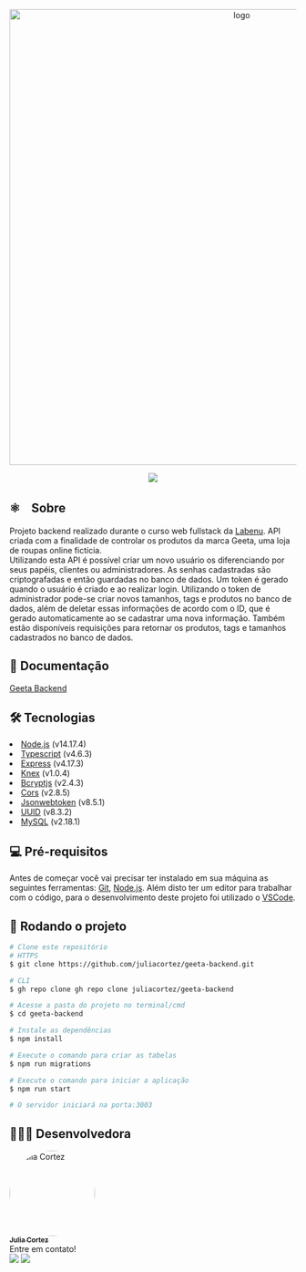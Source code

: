 <p align="center">
<img src="https://i.ibb.co/h2vNyP2/Novo-Projeto-30.png" width="800px" alt="logo">
  </p>
  
  <p align="center">
  <a href="https://github.com/juliacortez/geeta-backend/blob/main/LICENSE" target="_blank"><img src="https://img.shields.io/github/license/juliacortez/movies-app?color=blue&style=for-the-badge"></a>
 </p>
 
 <h2>⚛️ﾠSobre</h2>
Projeto backend realizado durante o curso web fullstack da <a href="https://www.labenu.com.br/">Labenu</a>. API criada com a finalidade de controlar os produtos da marca Geeta, uma loja de roupas online fictícia.<br />
Utilizando esta API é possível criar um novo usuário os diferenciando por seus papéis, clientes ou administradores. As senhas cadastradas são criptografadas e então guardadas no banco de dados. Um token é gerado quando o usuário é criado e ao realizar login. Utilizando o token de administrador pode-se criar novos tamanhos, tags e produtos no banco de dados, além de deletar essas informações de acordo com o ID, que é gerado automaticamente ao se cadastrar uma nova informação. Também estão disponíveis requisições para retornar os produtos, tags e tamanhos cadastrados no banco de dados. 

<h2>🔗 Documentação</h2>
<a href="https://documenter.getpostman.com/view/17588272/UVyuTvDu">Geeta Backend</a>

<h2>🛠️ Tecnologias</h2>
<li><a href="https://nodejs.org/en/">Node.js</a> (v14.17.4)</li>
<li><a href="https://www.typescriptlang.org/">Typescript</a> (v4.6.3)</li>
<li><a href="http://expressjs.com/pt-br/">Express</a> (v4.17.3)</li>
<li><a href="https://knexjs.org/">Knex</a> (v1.0.4)</li>
<li><a href="https://www.npmjs.com/package/bcrypt">Bcryptjs</a> (v2.4.3)</li>
<li><a href="https://www.npmjs.com/package/cors">Cors</a> (v2.8.5)</li>
<li><a href="https://www.npmjs.com/package/jsonwebtoken">Jsonwebtoken</a> (v8.5.1)</li>
<li><a href="https://npm.io/package/uuid">UUID</a> (v8.3.2)</li>
<li><a href="https://www.npmjs.com/package/mysql">MySQL</a> (v2.18.1)</li>

<h2>💻 Pré-requisitos</h2>
Antes de começar você vai precisar ter instalado em sua máquina as seguintes ferramentas:
<a href="https://git-scm.com">Git</a>, <a href="https://nodejs.org.en/">Node.js</a>.
Além disto ter um editor para trabalhar com o código, para o desenvolvimento deste projeto foi utilizado o <a href="https://code.visualstudio.com/">VSCode</a>.

<h2>🚀 Rodando o projeto</h2>

```bash
# Clone este repositório
# HTTPS
$ git clone https://github.com/juliacortez/geeta-backend.git

# CLI
$ gh repo clone gh repo clone juliacortez/geeta-backend

# Acesse a pasta do projeto no terminal/cmd
$ cd geeta-backend

# Instale as dependências
$ npm install

# Execute o comando para criar as tabelas
$ npm run migrations

# Execute o comando para iniciar a aplicação
$ npm run start

# O servidor iniciará na porta:3003 
```

<h2>👩🏻‍💻 Desenvolvedora</h2>
<div><a href="https://github.com/juliacortez">
  <img style="border-radius: 50%;" src="https://media-exp1.licdn.com/dms/image/C5603AQFLn8A145Rfww/profile-displayphoto-shrink_800_800/0/1635911104301?e=1653523200&v=beta&t=E3V1eTckX1gq0-7eq5AfRaumATFbuLsufB8lHpNa4zk" width="150px" alt="Julia Cortez">
<br />
  <sub><b>Julia Cortez</sub></b></a>
  
  <br />
  Entre em contato!<br />
  <a href="https://www.linkedin.com/in/juliacortez-98/" target="_blank"><img src="https://img.shields.io/badge/LinkedIn-0077B5?style=for-the-badge&logo=linkedin&logoColor=white" target="_blank"></a>
  <a href="mailto:juliacortez984@gmail.com"><img src="https://img.shields.io/badge/Gmail-D14836?style=for-the-badge&logo=gmail&logoColor=white" target="_blank"></a>
</div>
